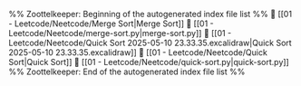 %% Zoottelkeeper: Beginning of the autogenerated index file list  %%
📄 [[01 - Leetcode/Neetcode/Merge Sort|Merge Sort]]
📄 [[01 - Leetcode/Neetcode/merge-sort.py|merge-sort.py]]
📄 [[01 - Leetcode/Neetcode/Quick Sort 2025-05-10 23.33.35.excalidraw|Quick Sort 2025-05-10 23.33.35.excalidraw]]
📄 [[01 - Leetcode/Neetcode/Quick Sort|Quick Sort]]
📄 [[01 - Leetcode/Neetcode/quick-sort.py|quick-sort.py]]
%% Zoottelkeeper: End of the autogenerated index file list  %%
